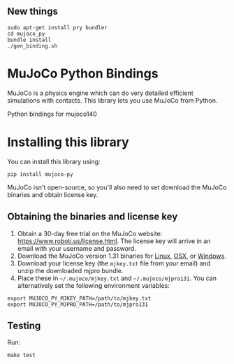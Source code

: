 ## New things
```
sudo apt-get install pry bundler
cd mujoco_py
bundle install
./gen_binding.sh
```

# MuJoCo Python Bindings

MuJoCo is a physics engine which can do very detailed efficient
simulations with contacts. This library lets you use MuJoCo from
Python.

Python bindings for mujoco140

# Installing this library

You can install this library using:

```
pip install mujoco-py
```

MuJoCo isn't open-source, so you'll also need to set download the
MuJoCo binaries and obtain license key.

## Obtaining the binaries and license key

1. Obtain a 30-day free trial on the MuJoCo website:
   https://www.roboti.us/license.html. The license key will arrive in
   an email with your username and password.
2. Download the MuJoCo version 1.31 binaries for
   [Linux](https://www.roboti.us/active/mjpro131_linux.zip),
   [OSX](https://www.roboti.us/active/mjpro131_osx.zip), or
   [Windows](https://www.roboti.us/active/mjpro131_windows.zip).
3. Download your license key (the `mjkey.txt` file from your email)
   and unzip the downloaded mjpro bundle.
4. Place these in `~/.mujoco/mjkey.txt` and `~/.mujoco/mjpro131`. You
   can alternatively set the following environment variables:

```
export MUJOCO_PY_MJKEY_PATH=/path/to/mjkey.txt
export MUJOCO_PY_MJPRO_PATH=/path/to/mjpro131
```

## Testing

Run:

```
make test
```
